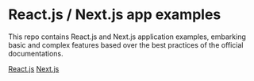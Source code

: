 # React.js / Next.js app examples

This repo contains React.js and Next.js application examples, embarking basic and complex features based over the best practices of the official documentations.

[React.js](https://react.dev/)
[Next.js](https://nextjs.org/)
